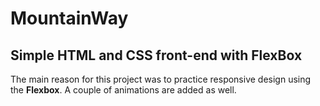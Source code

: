 # MountainWay
## Simple HTML and CSS front-end with FlexBox

The main reason for this project was to practice responsive design using the **Flexbox**. 
A couple of animations are added as well.

